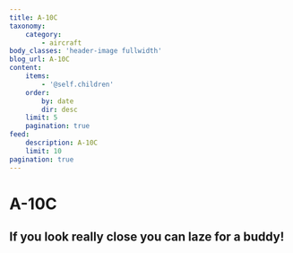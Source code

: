 ```yaml
---
title: A-10C
taxonomy:
    category:
        - aircraft
body_classes: 'header-image fullwidth'
blog_url: A-10C
content:
    items:
        - '@self.children'
    order:
        by: date
        dir: desc
    limit: 5
    pagination: true
feed:
    description: A-10C
    limit: 10
pagination: true
---
```


# A-10C

## If you look really close you can laze for a buddy!
